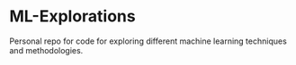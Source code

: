 # ML-Explorations
Personal repo for code for exploring different machine learning techniques and methodologies. 
